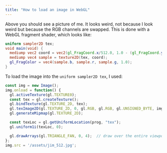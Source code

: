 ```yaml
---
title: "How to load an image in WebGL"
---
```


<div><canvas id="jimmy" width="512" height="512" style="width: 256px; height: 256px;"></canvas></div>

<script id="fragment-shader" type="glsl">
  uniform sampler2D tex;
  void main(void) {
    mediump vec2 coord = vec2(gl_FragCoord.x/512.0, 1.0 - (gl_FragCoord.y/512.0));
    mediump vec4 sample = texture2D(tex, coord);
    gl_FragColor = vec4(sample.b, sample.r, sample.g, 1.0);
  }
</script>

<script>
  const jimmyEl = document.getElementById("jimmy");
  const gl = jimmyEl.getContext("webgl");

  gl.viewport(0,0,jimmyEl.width, jimmyEl.height);

  const vs = gl.createShader(gl.VERTEX_SHADER);
  gl.shaderSource(vs, 'attribute vec2 c; void main(void) { gl_Position=vec4(c, 0.0, 1.0); }');
  gl.compileShader(vs);

  const fs = gl.createShader(gl.FRAGMENT_SHADER);
  gl.shaderSource(fs, document.getElementById("fragment-shader").innerText);
  gl.compileShader(fs);
  if (!gl.getShaderParameter(fs, gl.COMPILE_STATUS)) {
    console.error(gl.getShaderInfoLog(fs));
  }

  const prog = gl.createProgram();
  gl.attachShader(prog, vs);
  gl.attachShader(prog, fs);
  gl.linkProgram(prog);
  gl.useProgram(prog);

  const vb = gl.createBuffer();
  gl.bindBuffer(gl.ARRAY_BUFFER, vb);
  gl.bufferData(gl.ARRAY_BUFFER, new Float32Array([ -1,1,  -1,-1,  1,-1,  1,1 ]), gl.STATIC_DRAW);

  const coordLoc = gl.getAttribLocation(prog, 'c');
  gl.vertexAttribPointer(coordLoc, 2, gl.FLOAT, false, 0, 0);
  gl.enableVertexAttribArray(coordLoc);

  gl.clearColor(1,1,1,1);
  gl.clear(gl.COLOR_BUFFER_BIT);

  const img = new Image();
  img.onload = function() {
    gl.activeTexture(gl.TEXTURE0);
    const tex = gl.createTexture();
    gl.bindTexture(gl.TEXTURE_2D, tex);
    gl.texImage2D(gl.TEXTURE_2D, 0, gl.RGB, gl.RGB, gl.UNSIGNED_BYTE, img);
    gl.generateMipmap(gl.TEXTURE_2D);

    const texLoc = gl.getUniformLocation(prog, "tex");
    gl.uniform1i(texLoc, 0);

    gl.drawArrays(gl.TRIANGLE_FAN, 0, 4);
  };
  img.src = '/assets/jim_512.jpg';
</script>

Above you should see a picture of me.
It looks weird, not because I look weird but because the RGB channels are swapped.
This is done with a WebGL fragment shader, which looks like:

```glsl
uniform sampler2D tex;
void main(void) {
  mediump vec2 coord = vec2(gl_FragCoord.x/512.0, 1.0 - (gl_FragCoord.y/512.0));
  mediump vec4 sample = texture2D(tex, coord);
  gl_FragColor = vec4(sample.b, sample.r, sample.g, 1.0);
}
```

To load the image into the `uniform sampler2D tex`, I used:

```js
const img = new Image();
img.onload = function() {
  gl.activeTexture(gl.TEXTURE0);
  const tex = gl.createTexture();
  gl.bindTexture(gl.TEXTURE_2D, tex);
  gl.texImage2D(gl.TEXTURE_2D, 0, gl.RGB, gl.RGB, gl.UNSIGNED_BYTE, img);
  gl.generateMipmap(gl.TEXTURE_2D);

  const texLoc = gl.getUniformLocation(prog, "tex");
  gl.uniform1i(texLoc, 0);

  gl.drawArrays(gl.TRIANGLE_FAN, 0, 4);  // draw over the entire viewport
};
img.src = '/assets/jim_512.jpg';
```
